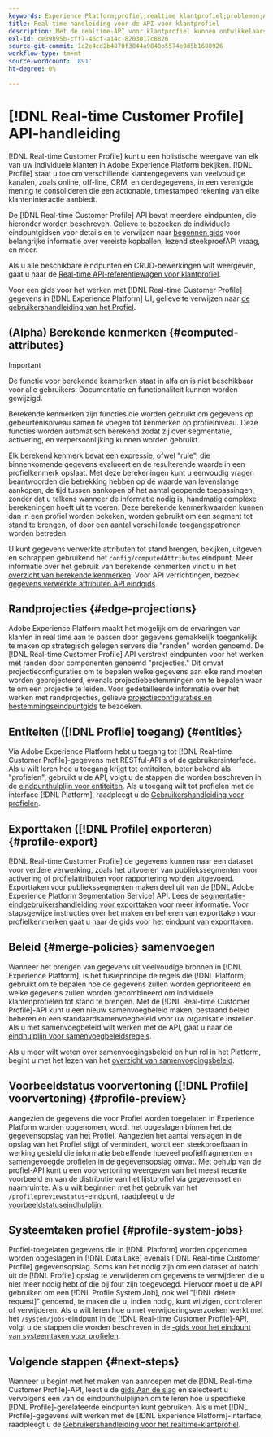 ```yaml
---
keywords: Experience Platform;profiel;realtime klantprofiel;problemen;API;verenigd profiel;verenigd profiel;verenigd profiel;profiel;rtcp;inschakelen profiel;profiel inschakelen
title: Real-time handleiding voor de API voor klantprofiel
description: Met de realtime-API voor klantprofiel kunnen ontwikkelaars profielgegevens verkennen en ermee werken, waaronder weergaveprofielen, beleid voor samenvoegen maken en bijwerken, profielgegevens exporteren of samplen en profielgegevens verwijderen die niet langer vereist zijn of die door een fout zijn toegevoegd. Volg deze handleiding voor het uitvoeren van toetsbewerkingen met de API.
exl-id: ce39b95b-cff7-46cf-a14c-8203017c8826
source-git-commit: 1c2e4cd2b4070f3844a9848b5574e9d5b1688926
workflow-type: tm+mt
source-wordcount: '891'
ht-degree: 0%

---
```


# [!DNL Real-time Customer Profile] API-handleiding

[!DNL Real-time Customer Profile] kunt u een holistische weergave van elk van uw individuele klanten in Adobe Experience Platform bekijken. [!DNL Profile] staat u toe om verschillende klantengegevens van veelvoudige kanalen, zoals online, off-line, CRM, en derdegegevens, in een verenigde mening te consolideren die een actionable, timestamped rekening van elke klanteninteractie aanbiedt.

De [!DNL Real-time Customer Profile] API bevat meerdere eindpunten, die hieronder worden beschreven. Gelieve te bezoeken de individuele eindpuntgidsen voor details en te verwijzen naar [begonnen gids](getting-started.md) voor belangrijke informatie over vereiste kopballen, lezend steekproefAPI vraag, en meer.

Als u alle beschikbare eindpunten en CRUD-bewerkingen wilt weergeven, gaat u naar de [Real-time API-referentiewagen voor klantprofiel](https://www.adobe.io/apis/experienceplatform/home/api-reference.html#!acpdr/swagger-specs/real-time-customer-profile.yaml).

Voor een gids voor het werken met [!DNL Real-time Customer Profile] gegevens in [!DNL Experience Platform] UI, gelieve te verwijzen naar [de gebruikershandleiding van het Profiel](../ui/user-guide.md).

## (Alpha) Berekende kenmerken {#computed-attributes}

>[!IMPORTANT]
>
>De functie voor berekende kenmerken staat in alfa en is niet beschikbaar voor alle gebruikers. Documentatie en functionaliteit kunnen worden gewijzigd.

Berekende kenmerken zijn functies die worden gebruikt om gegevens op gebeurtenisniveau samen te voegen tot kenmerken op profielniveau. Deze functies worden automatisch berekend zodat zij over segmentatie, activering, en verpersoonlijking kunnen worden gebruikt.

Elk berekend kenmerk bevat een expressie, ofwel &quot;rule&quot;, die binnenkomende gegevens evalueert en de resulterende waarde in een profielkenmerk opslaat. Met deze berekeningen kunt u eenvoudig vragen beantwoorden die betrekking hebben op de waarde van levenslange aankopen, de tijd tussen aankopen of het aantal geopende toepassingen, zonder dat u telkens wanneer de informatie nodig is, handmatig complexe berekeningen hoeft uit te voeren. Deze berekende kenmerkwaarden kunnen dan in een profiel worden bekeken, worden gebruikt om een segment tot stand te brengen, of door een aantal verschillende toegangspatronen worden betreden.

U kunt gegevens verwerkte attributen tot stand brengen, bekijken, uitgeven en schrappen gebruikend het `config/computedAttributes` eindpunt. Meer informatie over het gebruik van berekende kenmerken vindt u in het [overzicht van berekende kenmerken](../computed-attributes/overview.md). Voor API verrichtingen, bezoek [gegevens verwerkte attributen API eindgids](../computed-attributes/ca-api.md).

## Randprojecties {#edge-projections}

Adobe Experience Platform maakt het mogelijk om de ervaringen van klanten in real time aan te passen door gegevens gemakkelijk toegankelijk te maken op strategisch gelegen servers die &quot;randen&quot; worden genoemd. De [!DNL Real-time Customer Profile] API verstrekt eindpunten voor het werken met randen door componenten genoemd &quot;projecties.&quot; Dit omvat projectieconfiguraties om te bepalen welke gegevens aan elke rand moeten worden geprojecteerd, evenals projectiebestemmingen om te bepalen waar te om een projectie te leiden. Voor gedetailleerde informatie over het werken met randprojecties, gelieve [projectieconfiguraties en bestemmingseindpuntgids](edge-projections.md) te bezoeken.

## Entiteiten ([!DNL Profile] toegang) {#entities}

Via Adobe Experience Platform hebt u toegang tot [!DNL Real-time Customer Profile]-gegevens met RESTful-API&#39;s of de gebruikersinterface. Als u wilt leren hoe u toegang krijgt tot entiteiten, beter bekend als &quot;profielen&quot;, gebruikt u de API, volgt u de stappen die worden beschreven in de [eindpunthulplijn voor entiteiten](entities.md). Als u toegang wilt tot profielen met de interface [!DNL Platform], raadpleegt u de [Gebruikershandleiding voor profielen](../ui/user-guide.md).

## Exporttaken ([!DNL Profile] exporteren) {#profile-export}

[!DNL Real-time Customer Profile] de gegevens kunnen naar een dataset voor verdere verwerking, zoals het uitvoeren van publiekssegmenten voor activering of profielattributen voor rapportering worden uitgevoerd. Exporttaken voor publiekssegmenten maken deel uit van de [!DNL Adobe Experience Platform Segmentation Service] API. Lees de [segmentatie-eindgebruikershandleiding voor exporttaken](../../profile/api/export-jobs.md) voor meer informatie. Voor stapsgewijze instructies over het maken en beheren van exporttaken voor profielkenmerken gaat u naar de [gids voor het eindpunt van exporttaken](export-jobs.md).

## Beleid {#merge-policies} samenvoegen

Wanneer het brengen van gegevens uit veelvoudige bronnen in [!DNL Experience Platform], is het fusieprincipe de regels die [!DNL Platform] gebruikt om te bepalen hoe de gegevens zullen worden geprioriteerd en welke gegevens zullen worden gecombineerd om individuele klantenprofielen tot stand te brengen. Met de [!DNL Real-time Customer Profile]-API kunt u een nieuw samenvoegbeleid maken, bestaand beleid beheren en een standaardsamenvoegbeleid voor uw organisatie instellen. Als u met samenvoegbeleid wilt werken met de API, gaat u naar de [eindhulplijn voor samenvoegbeleidsregels](merge-policies.md).

Als u meer wilt weten over samenvoegingsbeleid en hun rol in het Platform, begint u met het lezen van het [overzicht van samenvoegingsbeleid](../merge-policies/overview.md).

## Voorbeeldstatus voorvertoning ([!DNL Profile] voorvertoning) {#profile-preview}

Aangezien de gegevens die voor Profiel worden toegelaten in Experience Platform worden opgenomen, wordt het opgeslagen binnen het de gegevensopslag van het Profiel. Aangezien het aantal verslagen in de opslag van het Profiel stijgt of vermindert, wordt een steekproefbaan in werking gesteld die informatie betreffende hoeveel profielfragmenten en samengevoegde profielen in de gegevensopslag omvat. Met behulp van de profiel-API kunt u een voorvertoning weergeven van het meest recente voorbeeld en van de distributie van het lijstprofiel via gegevensset en naamruimte. Als u wilt beginnen met het gebruik van het `/profilepreviewstatus`-eindpunt, raadpleegt u de [voorbeeldstatuseindhulplijn](preview-sample-status.md).

## Systeemtaken profiel {#profile-system-jobs}

Profiel-toegelaten gegevens die in [!DNL Platform] worden opgenomen worden opgeslagen in [!DNL Data Lake] evenals [!DNL Real-time Customer Profile] gegevensopslag. Soms kan het nodig zijn om een dataset of batch uit de [!DNL Profile] opslag te verwijderen om gegevens te verwijderen die u niet meer nodig hebt of die bij fout zijn toegevoegd. Hiervoor moet u de API gebruiken om een [!DNL Profile System Job], ook wel &quot;[!DNL delete request]&quot; genoemd, te maken die u, indien nodig, kunt wijzigen, controleren of verwijderen. Als u wilt leren hoe u met verwijderingsverzoeken werkt met het `/system/jobs`-eindpunt in de [!DNL Real-time Customer Profile]-API, volgt u de stappen die worden beschreven in de [-gids voor het eindpunt van systeemtaken voor profielen](profile-system-jobs.md).

## Volgende stappen {#next-steps}

Wanneer u begint met het maken van aanroepen met de [!DNL Real-time Customer Profile]-API, leest u de [gids Aan de slag](getting-started.md) en selecteert u vervolgens een van de eindpunthulplijnen om te leren hoe u specifieke [!DNL Profile]-gerelateerde eindpunten kunt gebruiken. Als u met [!DNL Profile]-gegevens wilt werken met de [!DNL Experience Platform]-interface, raadpleegt u de [Gebruikershandleiding voor het realtime-klantprofiel](../ui/user-guide.md).
